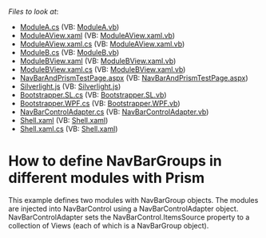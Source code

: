 <!-- default file list -->
*Files to look at*:

* [ModuleA.cs](./CS/NavBarAndPrism.ModuleA/ModuleA.cs) (VB: [ModuleA.vb](./VB/NavBarAndPrism.ModuleA/ModuleA.vb))
* [ModuleAView.xaml](./CS/NavBarAndPrism.ModuleA/ModuleAView.xaml) (VB: [ModuleAView.xaml.vb](./VB/NavBarAndPrism.ModuleA/ModuleAView.xaml.vb))
* [ModuleAView.xaml.cs](./CS/NavBarAndPrism.ModuleA/ModuleAView.xaml.cs) (VB: [ModuleAView.xaml.vb](./VB/NavBarAndPrism.ModuleA/ModuleAView.xaml.vb))
* [ModuleB.cs](./CS/NavBarAndPrism.ModuleB/ModuleB.cs) (VB: [ModuleB.vb](./VB/NavBarAndPrism.ModuleB/ModuleB.vb))
* [ModuleBView.xaml](./CS/NavBarAndPrism.ModuleB/ModuleBView.xaml) (VB: [ModuleBView.xaml.vb](./VB/NavBarAndPrism.ModuleB/ModuleBView.xaml.vb))
* [ModuleBView.xaml.cs](./CS/NavBarAndPrism.ModuleB/ModuleBView.xaml.cs) (VB: [ModuleBView.xaml.vb](./VB/NavBarAndPrism.ModuleB/ModuleBView.xaml.vb))
* [NavBarAndPrismTestPage.aspx](./CS/NavBarAndPrism.Web/NavBarAndPrismTestPage.aspx) (VB: [NavBarAndPrismTestPage.aspx](./VB/NavBarAndPrism.Web/NavBarAndPrismTestPage.aspx))
* [Silverlight.js](./CS/NavBarAndPrism.Web/Silverlight.js) (VB: [Silverlight.js](./VB/NavBarAndPrism.Web/Silverlight.js))
* [Bootstrapper.SL.cs](./CS/NavBarAndPrism/Bootstrapper.SL.cs) (VB: [Bootstrapper.SL.vb](./VB/NavBarAndPrism/Bootstrapper.SL.vb))
* [Bootstrapper.WPF.cs](./CS/NavBarAndPrism/Bootstrapper.WPF.cs) (VB: [Bootstrapper.WPF.vb](./VB/NavBarAndPrism/Bootstrapper.WPF.vb))
* [NavBarControlAdapter.cs](./CS/NavBarAndPrism/NavBarControlAdapter.cs) (VB: [NavBarControlAdapter.vb](./VB/NavBarAndPrism/NavBarControlAdapter.vb))
* [Shell.xaml](./CS/NavBarAndPrism/Shell.xaml) (VB: [Shell.xaml](./VB/NavBarAndPrism/Shell.xaml))
* [Shell.xaml.cs](./CS/NavBarAndPrism/Shell.xaml.cs) (VB: [Shell.xaml](./VB/NavBarAndPrism/Shell.xaml))
<!-- default file list end -->
# How to define NavBarGroups in different modules with Prism


<p>This example defines two modules with NavBarGroup objects. The modules are injected into NavBarControl using a NavBarControlAdapter object.<br />
NavBarControlAdapter sets the NavBarControl.ItemsSource property to a collection of Views (each of which is a NavBarGroup object).</p>

<br/>


